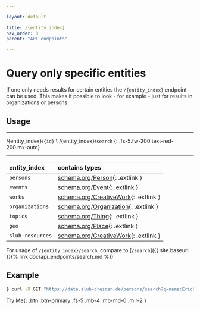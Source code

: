 ```yaml
---

layout: default

title: /{entity_index}
nav_order: 3
parent: "API endpoints"

---
```


# Query only specific entities

If one only needs results for certain entities the `/{entity_index}` endpoint can be used. This makes it possible to look - for example - just for results in organizations or persons.

## Usage

---

/{entity_index}/`{id}` \\
/{entity_index}/`search`
{: .fs-5.fw-200.text-red-200.mx-auto}

---

| entity_index     | contains types |
|:-----------------|:------------|
| `persons`        | [schema.org/Person](https://schema.org/Person){: .extlink }            | 
| `events`         | [schema.org/Event](https://schema.org/Event){: .extlink }            |
| `works`          | [schema.org/CreativeWork](https://schema.org/CreativeWork){: .extlink }             | 
| `organizations`  | [schema.org/Organization](https://schema.org/Organization){: .extlink }             | 
| `topics`         | [schema.org/Thing](https://schema.org/Thing){: .extlink }             | 
| `geo`            | [schema.org/Place](https://schema.org/Place){: .extlink }             | 
| `slub-resources` | [schema.org/CreativeWork](https://schema.org/CreativeWork){: .extlink }             | 

For usage of `/{entity_index}/search`, compare to [`/search`]({{ site.baseurl }}{% link doc/api_endpoints/search.md %})

## Example
```sh
$ curl -X GET "https://data.slub-dresden.de/persons/search?q=name:Erich+K%C3%A4stner" 
```



[Try Me](https://data.slub-dresden.de/doc/api){: .btn .btn-primary .fs-5 .mb-4 .mb-md-0 .m r-2 }
